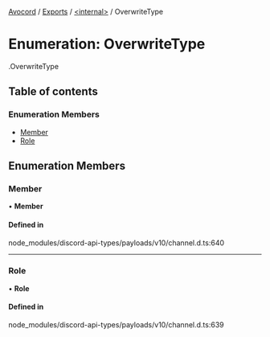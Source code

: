[Avocord](../README.md) / [Exports](../modules.md) / [<internal\>](../modules/internal_.md) / OverwriteType

# Enumeration: OverwriteType

[<internal>](../modules/internal_.md).OverwriteType

## Table of contents

### Enumeration Members

- [Member](internal_.OverwriteType.md#member)
- [Role](internal_.OverwriteType.md#role)

## Enumeration Members

### Member

• **Member**

#### Defined in

node_modules/discord-api-types/payloads/v10/channel.d.ts:640

___

### Role

• **Role**

#### Defined in

node_modules/discord-api-types/payloads/v10/channel.d.ts:639
